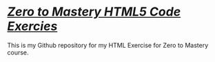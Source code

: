 # _[Zero to Mastery HTML5 Code Exercies](https://digitalgnome.github.io/zero-to-mastery-html/)_
This is my Github repository for my HTML Exercise for Zero to Mastery course.
